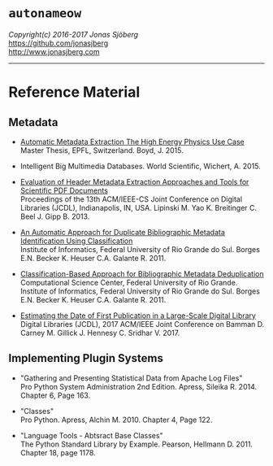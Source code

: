 `autonameow`
============
*Copyright(c) 2016-2017 Jonas Sjöberg*  
<https://github.com/jonasjberg>  
<http://www.jonasjberg.com>  

--------------------------------------------------------------------------------


Reference Material
==================


Metadata
--------------------------------------------------------------------------------

* [Automatic Metadata Extraction The High Energy Physics Use Case][1]  
  Master Thesis, EPFL, Switzerland. Boyd, J. 2015.

* Intelligent Big Multimedia Databases. World Scientific, Wichert, A. 2015.

* [Evaluation of Header Metadata Extraction Approaches and Tools for Scientific
  PDF Documents][2]  
  Proceedings of the 13th ACM/IEEE-CS Joint Conference on Digital Libraries
  (JCDL), Indianapolis, IN, USA.
  Lipinski M. Yao K. Breitinger C. Beel J. Gipp B. 2013.

* [An Automatic Approach for Duplicate Bibliographic Metadata Identification
  Using Classification][3]  
  Institute of Informatics, Federal University of Rio Grande do Sul.
  Borges E.N. Becker K. Heuser C.A. Galante R. 2011.

* [Classification-Based Approach for Bibliographic Metadata Deduplication][4]  
  Computational Science Center, Federal University of Rio Grande.
  Institute of Informatics, Federal University of Rio Grande do Sul.
  Borges E.N. Becker K.  Heuser C.A.  Galante R. 2011.

* [Estimating the Date of First Publication in a Large-Scale Digital
  Library][5]  
  Digital Libraries (JCDL), 2017 ACM/IEEE Joint Conference on
  Bamman D.  Carney M.  Gillick J.  Hennesy C.  Sridhar V. 2017.


Implementing Plugin Systems
--------------------------------------------------------------------------------

* "Gathering and Presenting Statistical Data from Apache Log Files"  
  Pro Python System Administration 2nd Edition. Apress, Sileika R. 2014.
  Chapter 6, Page 163.

* "Classes"  
  Pro Python. Apress, Alchin M. 2010. Chapter 4, Page 122.

* "Language Tools - Abtsract Base Classes"  
  The Python Standard Library by Example. Pearson, Hellmann D. 2011.
  Chapter 18, page 1178.



[1]: https://preprints.cern.ch/record/2039361/files/CERN-THESIS-2015-105.pdf
[2]: http://docear.org/papers/Evaluation_of_Header_Metadata_Extraction_Approaches_and_Tools_for_Scientific_PDF_Documents.pdf
[3]: http://repositorio.furg.br/bitstream/handle/1/1702/An%20Automatic%20Approach%20for%20Duplicate%20Bibliographic.pdf?sequence=1
[4]: http://repositorio.furg.br/bitstream/handle/1/1701/A%20CLASSIFICATION-BASED%20APPROACH%20FOR.pdf?sequence=1
[5]: http://people.ischool.berkeley.edu/~dbamman/pubs/pdf/jcdl2017.pdf
